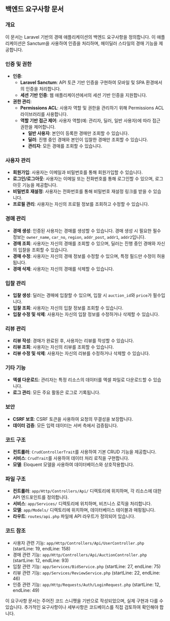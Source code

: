 ## 백엔드 요구사항 문서

### 개요

이 문서는 Laravel 기반의 경매 애플리케이션의 백엔드 요구사항을 정의합니다. 이 애플리케이션은 Sanctum을 사용하여 인증을 처리하며, 헤이딜러 스타일의 경매 기능을 제공합니다.

### 인증 및 권한

-   **인증**:
    -   **Laravel Sanctum**: API 토큰 기반 인증을 구현하여 모바일 및 SPA 환경에서의 인증을 처리합니다.
    -   **세션 기반 인증**: 웹 애플리케이션에서의 세션 기반 인증을 지원합니다.
-   **권한 관리**:
    -   **Permissions ACL**: 사용자 역할 및 권한을 관리하기 위해 Permissions ACL 라이브러리를 사용합니다.
    -   **역할 기반 접근 제어**: 사용자 역할(예: 관리자, 딜러, 일반 사용자)에 따라 접근 권한을 제어합니다.
        -   **일반 사용자**: 본인이 등록한 경매만 조회할 수 있습니다.
        -   **딜러**: 진행 중인 경매와 본인이 입찰한 경매만 조회할 수 있습니다.
        -   **관리자**: 모든 경매를 조회할 수 있습니다.

### 사용자 관리

-   **회원가입**: 사용자는 이메일과 비밀번호를 통해 회원가입할 수 있습니다.
-   **로그인/로그아웃**: 사용자는 이메일 또는 전화번호를 통해 로그인할 수 있으며, 로그아웃 기능을 제공합니다.
-   **비밀번호 재설정**: 사용자는 전화번호를 통해 비밀번호 재설정 링크를 받을 수 있습니다.
-   **프로필 관리**: 사용자는 자신의 프로필 정보를 조회하고 수정할 수 있습니다.

### 경매 관리

-   **경매 생성**: 인증된 사용자는 경매를 생성할 수 있습니다. 경매 생성 시 필요한 필수 정보는 `owner_name`, `car_no`, `region`, `addr_post`, `addr1`, `addr2`입니다.
-   **경매 조회**: 사용자는 자신의 경매를 조회할 수 있으며, 딜러는 진행 중인 경매와 자신의 입찰을 조회할 수 있습니다.
-   **경매 수정**: 사용자는 자신의 경매 정보를 수정할 수 있으며, 특정 필드만 수정이 허용됩니다.
-   **경매 삭제**: 사용자는 자신의 경매를 삭제할 수 있습니다.

### 입찰 관리

-   **입찰 생성**: 딜러는 경매에 입찰할 수 있으며, 입찰 시 `auction_id`와 `price`가 필수입니다.
-   **입찰 조회**: 사용자는 자신의 입찰 정보를 조회할 수 있습니다.
-   **입찰 수정 및 삭제**: 사용자는 자신의 입찰 정보를 수정하거나 삭제할 수 있습니다.

### 리뷰 관리

-   **리뷰 작성**: 경매가 완료된 후, 사용자는 리뷰를 작성할 수 있습니다.
-   **리뷰 조회**: 사용자는 자신의 리뷰를 조회할 수 있습니다.
-   **리뷰 수정 및 삭제**: 사용자는 자신의 리뷰를 수정하거나 삭제할 수 있습니다.

### 기타 기능

-   **엑셀 다운로드**: 관리자는 특정 리소스의 데이터를 엑셀 파일로 다운로드할 수 있습니다.
-   **로그 관리**: 모든 주요 활동은 로그로 기록됩니다.

### 보안

-   **CSRF 보호**: CSRF 토큰을 사용하여 요청의 무결성을 보장합니다.
-   **데이터 검증**: 모든 입력 데이터는 서버 측에서 검증됩니다.

### 코드 구조

-   **컨트롤러**: `CrudControllerTrait`를 사용하여 기본 CRUD 기능을 제공합니다.
-   **서비스**: `CrudTrait`를 사용하여 데이터 처리 로직을 구현합니다.
-   **모델**: Eloquent 모델을 사용하여 데이터베이스와 상호작용합니다.

### 파일 구조

-   **컨트롤러**: `app/Http/Controllers/Api/` 디렉토리에 위치하며, 각 리소스에 대한 API 엔드포인트를 정의합니다.
-   **서비스**: `app/Services/` 디렉토리에 위치하며, 비즈니스 로직을 처리합니다.
-   **모델**: `app/Models/` 디렉토리에 위치하며, 데이터베이스 테이블과 매핑됩니다.
-   **라우트**: `routes/api.php` 파일에 API 라우트가 정의되어 있습니다.

### 코드 참조

-   사용자 관련 기능: `app/Http/Controllers/Api/UserController.php` (startLine: 19, endLine: 158)
-   경매 관련 기능: `app/Http/Controllers/Api/AuctionController.php` (startLine: 12, endLine: 93)
-   입찰 관련 기능: `app/Services/BidService.php` (startLine: 27, endLine: 75)
-   리뷰 관련 기능: `app/Services/ReviewService.php` (startLine: 22, endLine: 46)
-   인증 관련 기능: `app/Http/Requests/Auth/LoginRequest.php` (startLine: 12, endLine: 49)

이 요구사항 문서는 주어진 코드 스니펫을 기반으로 작성되었으며, 실제 구현과 다를 수 있습니다. 추가적인 요구사항이나 세부사항은 코드베이스를 직접 검토하여 확인해야 합니다.
